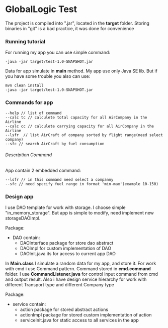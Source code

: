 # GlobalLogic Test

The project is compiled into ".jar", located in the **target** folder.
Storing binaries in "git" is a bad practice, it was done for convenience

### Running tutorial
For running my app you can use simple command:
```
-java -jar target/test-1.0-SNAPSHOT.jar
```
Data for app simulate in **main** method. My app use only Java SE lib.
But if you have some trouble you also can use:
```
mvn clean install
-java -jar target/test-1.0-SNAPSHOT.jar  
```
### Commands for app
```
--help // list of command
--calc tc // calculete total capacity for all AirCompany in the Airline
--calc cc // calculete carrying capacity for all AirCompany in the Airline
--lsfr  // list AirCraft of company sorted by flight range(need select company)
--sfc // search AirCraft by fuel consumption
```

###### Description Command
App contain 2 embedded command:
```
--lsfr // in this command need select a companny 
--sfc // need specify fuel range in format 'min-max'(example 10-150)
```

### Design app
I use DAO template for work with storage. I choose simple "in_memory_storage".
But app is simple to modify, need implement new storageDAOImpl.

Package:
* DAO contain:
    * DAOInterface package for store dao abstract
    * DAOImpl for custom implementation of DAO
    * DAOInit.java its for access to current app DAO

In **Main.class** I simulate a random data for my app, and store it.
For work with cmd i use Command pattern. Command stored in **cmd.command** folder.
I use **CommandListener.java** for control input command from cmd and output result.
Also i have design service hierarchy for work with different Transport type and different Company type

Package:
* service contain:
    * action package for stored abstract actions 
    * actionImpl package for stored custom implementation of action
    * serviceInit.java for static access to all services in the app
    

